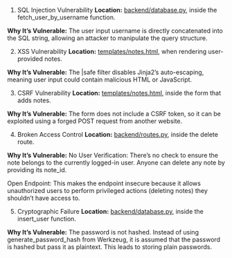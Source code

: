 1. SQL Injection Vulnerability
**Location:** [backend/database.py](/backend/database.py#L10-L13), inside the fetch_user_by_username function.

**Why It’s Vulnerable:** The user input username is directly concatenated into the SQL string, allowing an attacker to manipulate the query structure.


2. XSS Vulnerability
**Location:** [templates/notes.html](/templates/notes.html#L10-13), when rendering user-provided notes.

**Why It’s Vulnerable:** The |safe filter disables Jinja2’s auto-escaping, meaning user input could contain malicious HTML or JavaScript.


3. CSRF Vulnerability
**Location:** [templates/notes.html](/templates/notes.html#L4-L7), inside the form that adds notes.

**Why It’s Vulnerable:** The form does not include a CSRF token, so it can be exploited using a forged POST request from another website.


4. Broken Access Control
**Location:** [backend/routes.py](/backend/routes.py#L47-L51), inside the delete route.

**Why It’s Vulnerable:**
No User Verification: There’s no check to ensure the note belongs to the currently logged-in user. Anyone can delete any note by providing its note_id.

Open Endpoint: This makes the endpoint insecure because it allows unauthorized users to perform privileged actions (deleting notes) they shouldn’t have access to.

5. Cryptographic Failure
**Location:** [backend/database.py](/backend/database.py#L5-L8), inside the insert_user function.

**Why It’s Vulnerable:** The password is not hashed. Instead of using generate_password_hash from Werkzeug, it is assumed that the password is hashed but pass it as plaintext. This leads to storing plain passwords.